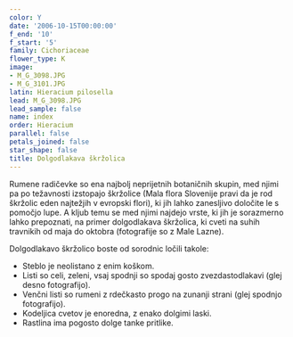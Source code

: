 ```yaml
---
color: Y
date: '2006-10-15T00:00:00'
f_end: '10'
f_start: '5'
family: Cichoriaceae
flower_type: K
image:
- M_G_3098.JPG
- M_G_3101.JPG
latin: Hieracium pilosella
lead: M_G_3098.JPG
lead_sample: false
name: index
order: Hieracium
parallel: false
petals_joined: false
star_shape: false
title: Dolgodlakava škržolica
---
```

Rumene radičevke so ena najbolj neprijetnih botaničnih skupin, med njimi pa po težavnosti izstopajo škržolice (Mala flora Slovenije pravi da je rod škržolic eden najtežjih v evropski flori), ki jih lahko zanesljivo določite le s pomočjo lupe. A kljub temu se med njimi najdejo vrste, ki jih je sorazmerno lahko prepoznati, na primer dolgodlakava škržolica, ki cveti na suhih travnikih od maja do oktobra (fotografije so z Male Lazne).

Dolgodlakavo škržolico boste od sorodnic ločili takole:

-   Steblo je neolistano z enim koškom.
-   Listi so celi, zeleni, vsaj spodnji so spodaj gosto zvezdastodlakavi (glej desno fotografijo).
-   Venčni listi so rumeni z rdečkasto progo na zunanji strani (glej spodnjo fotografijo).
-   Kodeljica cvetov je enoredna, z enako dolgimi laski.
-   Rastlina ima pogosto dolge tanke pritlike.
